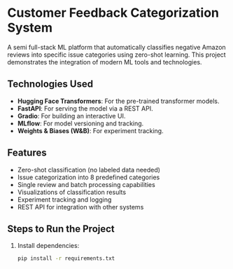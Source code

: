 # Customer Feedback Categorization System

A semi full-stack ML platform that automatically classifies negative Amazon reviews into specific issue categories using zero-shot learning. This project demonstrates the integration of modern ML tools and technologies.

## Technologies Used
- **Hugging Face Transformers**: For the pre-trained transformer models.
- **FastAPI**: For serving the model via a REST API.
- **Gradio**: For building an interactive UI.
- **MLflow**: For model versioning and tracking.
- **Weights & Biases (W&B)**: For experiment tracking.

## Features
- Zero-shot classification (no labeled data needed)
- Issue categorization into 8 predefined categories
- Single review and batch processing capabilities
- Visualizations of classification results
- Experiment tracking and logging
- REST API for integration with other systems

## Steps to Run the Project

1. Install dependencies:
   ```bash
   pip install -r requirements.txt
